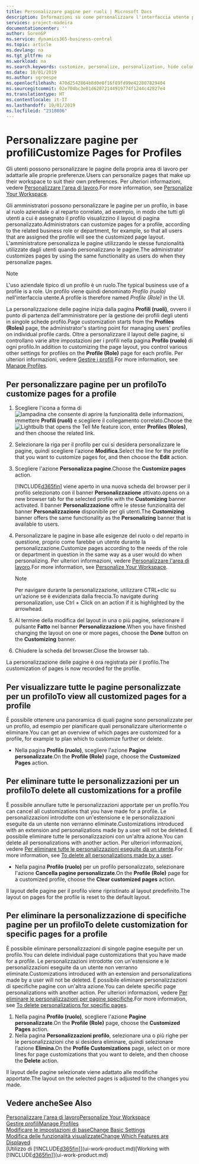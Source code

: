 ```yaml
---
title: Personalizzare pagine per ruoli | Microsoft Docs
description: Informazioni su come personalizzare l'interfaccia utente per un profilo (ruolo) di modo che tutti gli utenti assegnati a quel ruolo vedano un'area di lavoro personalizzata.
services: project-madeira
documentationcenter: ''
author: SorenGP
ms.service: dynamics365-business-central
ms.topic: article
ms.devlang: na
ms.tgt_pltfrm: na
ms.workload: na
ms.search.keywords: customize, personalize, personalization, hide columns, remove fields, move fields
ms.date: 10/01/2019
ms.author: sgroespe
ms.openlocfilehash: 470d2542864b8d0e0f16f89fd99e422807829404
ms.sourcegitcommit: 02e704bc3e01d62072144919774f1244c42827e4
ms.translationtype: HT
ms.contentlocale: it-IT
ms.lasthandoff: 10/01/2019
ms.locfileid: "2310806"
---
```

# <a name="customize-pages-for-profiles"></a><span data-ttu-id="0f62c-103">Personalizzare pagine per profili</span><span class="sxs-lookup"><span data-stu-id="0f62c-103">Customize Pages for Profiles</span></span>
<span data-ttu-id="0f62c-104">Gli utenti possono personalizzare le pagine della propria area di lavoro per adattarle alle proprie preferenze.</span><span class="sxs-lookup"><span data-stu-id="0f62c-104">Users can personalize pages that make up their workspace to suit their own preferences.</span></span> <span data-ttu-id="0f62c-105">Per ulteriori informazioni, vedere [Personalizzare l'area di lavoro](ui-personalization-user.md).</span><span class="sxs-lookup"><span data-stu-id="0f62c-105">For more information, see [Personalize Your Workspace](ui-personalization-user.md).</span></span>

<span data-ttu-id="0f62c-106">Gli amministratori possono personalizzare le pagine per un profilo, in base al ruolo aziendale o al reparto correlato, ad esempio, in modo che tutti gli utenti a cui è assegnato il profilo visualizzino il layout di pagina personalizzato.</span><span class="sxs-lookup"><span data-stu-id="0f62c-106">Administrators can customize pages for a profile, according to the related business role or department, for example, so that all users that are assigned the profile will see the customized page layout.</span></span> <span data-ttu-id="0f62c-107">L'amministratore personalizza le pagine utilizzando le stesse funzionalità utilizzate dagli utenti quando personalizzano le pagine.</span><span class="sxs-lookup"><span data-stu-id="0f62c-107">The administrator customizes pages by using the same functionality as users do when they personalize pages.</span></span>

> [!NOTE]
> <span data-ttu-id="0f62c-108">L'uso aziendale tipico di un profilo è un ruolo.</span><span class="sxs-lookup"><span data-stu-id="0f62c-108">The typical business use of a profile is a role.</span></span> <span data-ttu-id="0f62c-109">Un profilo viene quindi denominato *Profilo (ruolo)* nell'interfaccia utente.</span><span class="sxs-lookup"><span data-stu-id="0f62c-109">A profile is therefore named *Profile (Role)* in the UI.</span></span>

<span data-ttu-id="0f62c-110">La personalizzazione delle pagine inizia dalla pagina **Profili (ruoli)**, ovvero il punto di partenza dell'amministratore per la gestione dei profili degli utenti in singole schede profilo.</span><span class="sxs-lookup"><span data-stu-id="0f62c-110">Page customization starts from the **Profiles (Roles)** page, the administrator's starting point for managing users' profiles on individual profile cards.</span></span> <span data-ttu-id="0f62c-111">Oltre a personalizzare il layout delle pagine, si controllano varie altre impostazioni per i profili nella pagina **Profilo (ruolo)** di ogni profilo.</span><span class="sxs-lookup"><span data-stu-id="0f62c-111">In addition to customizing the page layout, you control various other settings for profiles on the **Profile (Role)** page for each profile.</span></span> <span data-ttu-id="0f62c-112">Per ulteriori informazioni, vedere [Gestire i profili](admin-users-profiles-roles.md).</span><span class="sxs-lookup"><span data-stu-id="0f62c-112">For more information, see [Manage Profiles](admin-users-profiles-roles.md).</span></span>

## <a name="to-customize-pages-for-a-profile"></a><span data-ttu-id="0f62c-113">Per personalizzare pagine per un profilo</span><span class="sxs-lookup"><span data-stu-id="0f62c-113">To customize pages for a profile</span></span>
1. <span data-ttu-id="0f62c-114">Scegliere l'icona a forma di ![lampadina che consente di aprire la funzionalità delle informazioni](media/ui-search/search_small.png "Informazioni sull'operazione che si desidera eseguire"), immettere **Profili (ruoli)** e scegliere il collegamento correlato.</span><span class="sxs-lookup"><span data-stu-id="0f62c-114">Choose the ![Lightbulb that opens the Tell Me feature](media/ui-search/search_small.png "Tell me what you want to do") icon, enter **Profiles (Roles)**, and then choose the related link.</span></span>
2. <span data-ttu-id="0f62c-115">Selezionare la riga per il profilo per cui si desidera personalizzare le pagine, quindi scegliere l'azione **Modifica**.</span><span class="sxs-lookup"><span data-stu-id="0f62c-115">Select the line for the profile that you want to customize pages for, and then choose the **Edit** action.</span></span>
3. <span data-ttu-id="0f62c-116">Scegliere l'azione **Personalizza pagine**.</span><span class="sxs-lookup"><span data-stu-id="0f62c-116">Choose the **Customize pages** action.</span></span>

    [!INCLUDE[d365fin](includes/d365fin_md.md)] <span data-ttu-id="0f62c-117">viene aperto in una nuova scheda del browser per il profilo selezionato con il banner **Personalizzazione** attivato.</span><span class="sxs-lookup"><span data-stu-id="0f62c-117">opens on a new browser tab for the selected profile with the **Customizing** banner activated.</span></span> <span data-ttu-id="0f62c-118">Il banner **Personalizzazione** offre le stesse funzionalità del banner **Personalizzazione** disponibile per gli utenti.</span><span class="sxs-lookup"><span data-stu-id="0f62c-118">The **Customizing** banner offers the same functionality as the **Personalizing** banner that is available to users.</span></span>

4. <span data-ttu-id="0f62c-119">Personalizzare le pagine in base alle esigenze del ruolo o del reparto in questione, proprio come farebbe un utente durante la personalizzazione.</span><span class="sxs-lookup"><span data-stu-id="0f62c-119">Customize pages according to the needs of the role or department in question in the same way as a user would do when personalizing.</span></span> <span data-ttu-id="0f62c-120">Per ulteriori informazioni, vedere [Personalizzare l'area di lavoro](ui-personalization-user.md).</span><span class="sxs-lookup"><span data-stu-id="0f62c-120">For more information, see [Personalize Your Workspace](ui-personalization-user.md).</span></span>

    > [!NOTE]
    > <span data-ttu-id="0f62c-121">Per navigare durante la personalizzazione, utilizzare CTRL+clic su un'azione se è evidenziata dalla freccia.</span><span class="sxs-lookup"><span data-stu-id="0f62c-121">To navigate during personalization, use Ctrl + Click on an action if it is highlighted by the arrowhead.</span></span>

5. <span data-ttu-id="0f62c-122">Al termine della modifica del layout in una o più pagine, selezionare il pulsante **Fatto** nel banner **Personalizzazione**.</span><span class="sxs-lookup"><span data-stu-id="0f62c-122">When you have finished changing the layout on one or more pages, choose the **Done** button on the **Customizing** banner.</span></span>
6. <span data-ttu-id="0f62c-123">Chiudere la scheda del browser.</span><span class="sxs-lookup"><span data-stu-id="0f62c-123">Close the browser tab.</span></span>

<span data-ttu-id="0f62c-124">La personalizzazione delle pagine è ora registrata per il profilo.</span><span class="sxs-lookup"><span data-stu-id="0f62c-124">The customization of pages is now recorded for the profile.</span></span>

## <a name="to-view-all-customized-pages-for-a-profile"></a><span data-ttu-id="0f62c-125">Per visualizzare tutte le pagine personalizzate per un profilo</span><span class="sxs-lookup"><span data-stu-id="0f62c-125">To view all customized pages for a profile</span></span>
<span data-ttu-id="0f62c-126">È possibile ottenere una panoramica di quali pagine sono personalizzate per un profilo, ad esempio per pianificare quali personalizzare ulteriormente o eliminare.</span><span class="sxs-lookup"><span data-stu-id="0f62c-126">You can get an overview of which pages are customized for a profile, for example to plan which to customize further or delete.</span></span>

- <span data-ttu-id="0f62c-127">Nella pagina **Profilo (ruolo)**, scegliere l'azione **Pagine personalizzate**.</span><span class="sxs-lookup"><span data-stu-id="0f62c-127">On the **Profile (Role)** page, choose the **Customized Pages** action.</span></span>

## <a name="to-delete-all-customizations-for-a-profile"></a><span data-ttu-id="0f62c-128">Per eliminare tutte le personalizzazioni per un profilo</span><span class="sxs-lookup"><span data-stu-id="0f62c-128">To delete all customizations for a profile</span></span>
<span data-ttu-id="0f62c-129">È possibile annullare tutte le personalizzazioni apportate per un profilo.</span><span class="sxs-lookup"><span data-stu-id="0f62c-129">You can cancel all customizations that you have made for a profile.</span></span> <span data-ttu-id="0f62c-130">Le personalizzazioni introdotte con un'estensione e le personalizzazioni eseguite da un utente non verranno eliminate.</span><span class="sxs-lookup"><span data-stu-id="0f62c-130">Customizations introduced with an extension and personalizations made by a user will not be deleted.</span></span> <span data-ttu-id="0f62c-131">È possibile eliminare tutte le personalizzazioni con un'altra azione.</span><span class="sxs-lookup"><span data-stu-id="0f62c-131">You can delete all personalizations with another action.</span></span> <span data-ttu-id="0f62c-132">Per ulteriori informazioni, vedere [Per eliminare tutte le personalizzazioni eseguite da un utente](admin-users-profiles-roles.md#to-delete-all-personalizations-made-by-a-user).</span><span class="sxs-lookup"><span data-stu-id="0f62c-132">For more information, see [To delete all personalizations made by a user](admin-users-profiles-roles.md#to-delete-all-personalizations-made-by-a-user).</span></span>

- <span data-ttu-id="0f62c-133">Nella pagina **Profilo (ruolo)** per un profilo personalizzato, selezionare l'azione **Cancella pagine personalizzate**.</span><span class="sxs-lookup"><span data-stu-id="0f62c-133">On the **Profile (Role)** page for a customized profile, choose the **Clear customized pages** action.</span></span>

<span data-ttu-id="0f62c-134">Il layout delle pagine per il profilo viene ripristinato al layout predefinito.</span><span class="sxs-lookup"><span data-stu-id="0f62c-134">The layout on pages for the profile is reset to the default layout.</span></span>  

## <a name="to-delete-customization-for-specific-pages-for-a-profile"></a><span data-ttu-id="0f62c-135">Per eliminare la personalizzazione di specifiche pagine per un profilo</span><span class="sxs-lookup"><span data-stu-id="0f62c-135">To delete customization for specific pages for a profile</span></span>
<span data-ttu-id="0f62c-136">È possibile eliminare personalizzazioni di singole pagine eseguite per un profilo.</span><span class="sxs-lookup"><span data-stu-id="0f62c-136">You can delete individual page customizations that you have made for a profile.</span></span> <span data-ttu-id="0f62c-137">Le personalizzazioni introdotte con un'estensione e le personalizzazioni eseguite da un utente non verranno eliminate.</span><span class="sxs-lookup"><span data-stu-id="0f62c-137">Customizations introduced with an extension and personalizations made by a user will not be deleted.</span></span> <span data-ttu-id="0f62c-138">È possibile eliminare personalizzazioni di specifiche pagine con un'altra azione.</span><span class="sxs-lookup"><span data-stu-id="0f62c-138">You can delete specific page personalizations with another action.</span></span> <span data-ttu-id="0f62c-139">Per ulteriori informazioni, vedere [Per eliminare le personalizzazioni per pagine specifiche](admin-users-profiles-roles.md#to-delete-personalizations-for-specific-pages).</span><span class="sxs-lookup"><span data-stu-id="0f62c-139">For more information, see [To delete personalizations for specific pages](admin-users-profiles-roles.md#to-delete-personalizations-for-specific-pages).</span></span>

1. <span data-ttu-id="0f62c-140">Nella pagina **Profilo (ruolo)**, scegliere l'azione **Pagine personalizzate**.</span><span class="sxs-lookup"><span data-stu-id="0f62c-140">On the **Profile (Role)** page, choose the **Customized Pages** action.</span></span>
2. <span data-ttu-id="0f62c-141">Nella pagina **Personalizzazioni profilo**, selezionare una o più righe per le personalizzazioni che si desidera eliminare, quindi selezionare l'azione **Elimina**.</span><span class="sxs-lookup"><span data-stu-id="0f62c-141">On the **Profile Customizations** page, select on or more lines for page customizations that you want to delete, and then choose the **Delete** action.</span></span>

<span data-ttu-id="0f62c-142">Il layout delle pagine selezionate viene adattato alle modifiche apportate.</span><span class="sxs-lookup"><span data-stu-id="0f62c-142">The layout on the selected pages is adjusted to the changes you made.</span></span>

## <a name="see-also"></a><span data-ttu-id="0f62c-143">Vedere anche</span><span class="sxs-lookup"><span data-stu-id="0f62c-143">See Also</span></span>
[<span data-ttu-id="0f62c-144">Personalizzare l'area di lavoro</span><span class="sxs-lookup"><span data-stu-id="0f62c-144">Personalize Your Workspace</span></span>](ui-personalization-user.md)  
[<span data-ttu-id="0f62c-145">Gestire profili</span><span class="sxs-lookup"><span data-stu-id="0f62c-145">Manage Profiles</span></span>](admin-users-profiles-roles.md)  
[<span data-ttu-id="0f62c-146">Modificare le impostazioni di base</span><span class="sxs-lookup"><span data-stu-id="0f62c-146">Change Basic Settings</span></span>](ui-change-basic-settings.md)  
[<span data-ttu-id="0f62c-147">Modifica delle funzionalità visualizzate</span><span class="sxs-lookup"><span data-stu-id="0f62c-147">Change Which Features are Displayed</span></span>](ui-experiences.md)  
<span data-ttu-id="0f62c-148">[Utilizzo di [!INCLUDE[d365fin](includes/d365fin_md.md)]](ui-work-product.md)</span><span class="sxs-lookup"><span data-stu-id="0f62c-148">[Working with [!INCLUDE[d365fin](includes/d365fin_md.md)]](ui-work-product.md)</span></span>  
